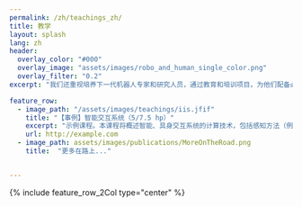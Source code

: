 ```yaml
---
permalink: /zh/teachings_zh/
title: 教学
layout: splash
lang: zh
header:
  overlay_color: "#000"
  overlay_image: "assets/images/robo_and_human_single_color.png"
  overlay_filter: "0.2"
excerpt: "我们还重视培养下一代机器人专家和研究人员，通过教育和培训项目，为他们配备必要的工具和知识，使他们能够在未来的研究和职业生涯中发挥领导作用。"

feature_row:
  - image_path: "/assets/images/teachings/iis.jfif"
    title: "【事例】智能交互系统（5/7.5 hp）"
    excerpt: "示例课程。本课程将概述智能、具身交互系统的计算技术，包括感知方法（例如，视觉和其他感知方式）。"
    url: http://example.com
  - image_path: assets/images/publications/MoreOnTheRoad.png
    title:  "更多在路上..."


---
```


<!-- {% include feature_row type="center" %} -->

{% include feature_row_2Col type="center" %}

